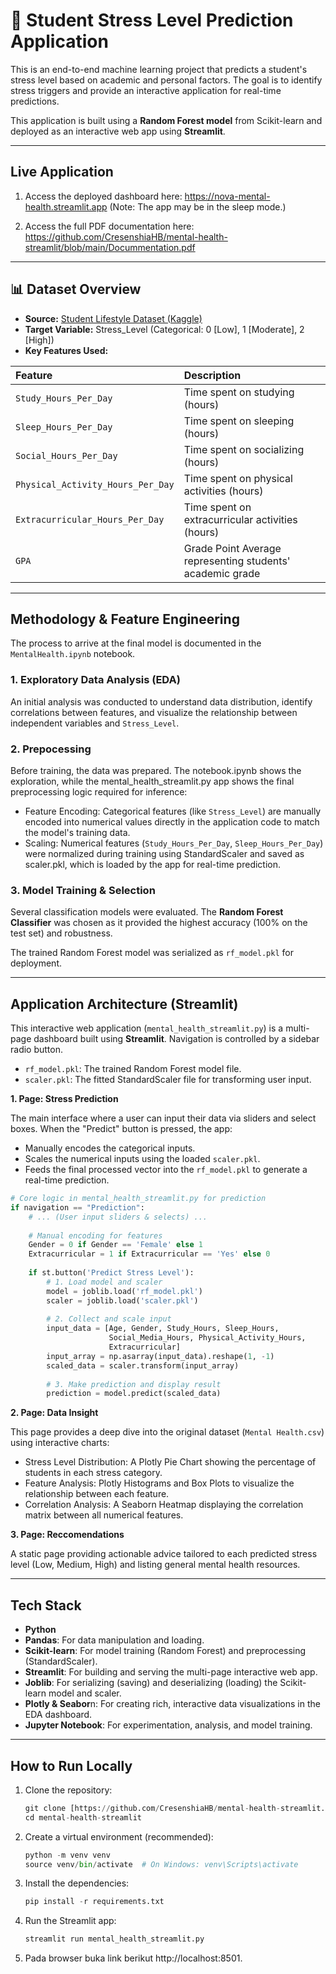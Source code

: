 # 🧠 Student Stress Level Prediction Application

This is an end-to-end machine learning project that predicts a student's stress level based on academic and personal factors. The goal is to identify stress triggers and provide an interactive application for real-time predictions.

This application is built using a **Random Forest model** from Scikit-learn and deployed as an interactive web app using **Streamlit**.

---

## Live Application

1. Access the deployed dashboard here:
https://nova-mental-health.streamlit.app
(Note: The app may be in the sleep mode.)

2. Access the full PDF documentation here:
https://github.com/CresenshiaHB/mental-health-streamlit/blob/main/Docummentation.pdf

---

## 📊 Dataset Overview

* **Source:** [Student Lifestyle Dataset (Kaggle)](https://www.kaggle.com/datasets/steve1215rogg/student-lifestyle-dataset)
* **Target Variable:** Stress_Level (Categorical: 0 [Low], 1 [Moderate], 2 [High])
* **Key Features Used:**

| Feature | Description |
| :--- | :--- |
| `Study_Hours_Per_Day` | Time spent on studying (hours) |
| `Sleep_Hours_Per_Day` | Time spent on sleeping (hours) |
| `Social_Hours_Per_Day` | Time spent on socializing (hours) |
| `Physical_Activity_Hours_Per_Day` | Time spent on physical activities (hours) |
| `Extracurricular_Hours_Per_Day` | Time spent on extracurricular activities (hours) |
| `GPA ` | Grade Point Average representing students' academic grade |

---

## Methodology & Feature Engineering

The process to arrive at the final model is documented in the `MentalHealth.ipynb` notebook.

### 1. Exploratory Data Analysis (EDA)

An initial analysis was conducted to understand data distribution, identify correlations between features, and visualize the relationship between independent variables and `Stress_Level`.

### 2. Prepocessing

Before training, the data was prepared. The notebook.ipynb shows the exploration, while the mental_health_streamlit.py app shows the final preprocessing logic required for inference:

* Feature Encoding: Categorical features (like `Stress_Level`) are manually encoded into numerical values directly in the application code to match the model's training data.
* Scaling: Numerical features (`Study_Hours_Per_Day`, `Sleep_Hours_Per_Day`) were normalized during training using StandardScaler and saved as scaler.pkl, which is loaded by the app for real-time prediction.

### 3. Model Training & Selection

Several classification models were evaluated. The **Random Forest Classifier** was chosen as it provided the highest accuracy (100% on the test set) and robustness.

The trained Random Forest model was serialized as `rf_model.pkl` for deployment.

---

## Application Architecture (Streamlit)

This interactive web application (`mental_health_streamlit.py`) is a multi-page dashboard built using **Streamlit**. Navigation is controlled by a sidebar radio button.

* `rf_model.pkl`: The trained Random Forest model file.
* `scaler.pkl`: The fitted StandardScaler file for transforming user input.

**1. Page: Stress Prediction**

The main interface where a user can input their data via sliders and select boxes. When the "Predict" button is pressed, the app:
* Manually encodes the categorical inputs.
* Scales the numerical inputs using the loaded `scaler.pkl`.
* Feeds the final processed vector into the `rf_model.pkl` to generate a real-time prediction.

```python
# Core logic in mental_health_streamlit.py for prediction
if navigation == "Prediction":
    # ... (User input sliders & selects) ...
    
    # Manual encoding for features
    Gender = 0 if Gender == 'Female' else 1
    Extracurricular = 1 if Extracurricular == 'Yes' else 0
    
    if st.button('Predict Stress Level'):
        # 1. Load model and scaler
        model = joblib.load('rf_model.pkl')
        scaler = joblib.load('scaler.pkl')
        
        # 2. Collect and scale input
        input_data = [Age, Gender, Study_Hours, Sleep_Hours, 
                      Social_Media_Hours, Physical_Activity_Hours, 
                      Extracurricular] 
        input_array = np.asarray(input_data).reshape(1, -1)
        scaled_data = scaler.transform(input_array)
        
        # 3. Make prediction and display result
        prediction = model.predict(scaled_data)
```

**2. Page: Data Insight**

This page provides a deep dive into the original dataset (`Mental Health.csv`) using interactive charts:
* Stress Level Distribution: A Plotly Pie Chart showing the percentage of students in each stress category.
* Feature Analysis: Plotly Histograms and Box Plots to visualize the relationship between each feature.
* Correlation Analysis: A Seaborn Heatmap displaying the correlation matrix between all numerical features.

**3. Page: Reccomendations**

A static page providing actionable advice tailored to each predicted stress level (Low, Medium, High) and listing general mental health resources.

---

## Tech Stack
* **Python**
* **Pandas**: For data manipulation and loading.
* **Scikit-learn**: For model training (Random Forest) and preprocessing (StandardScaler).
* **Streamlit**: For building and serving the multi-page interactive web app.
* **Joblib**: For serializing (saving) and deserializing (loading) the Scikit-learn model and scaler.
* **Plotly & Seabor**n: For creating rich, interactive data visualizations in the EDA dashboard.
* **Jupyter Notebook**: For experimentation, analysis, and model training.

---

## How to Run Locally
1. Clone the repository:
   ```python
   git clone [https://github.com/CresenshiaHB/mental-health-streamlit.git](https://github.com/CresenshiaHB/mental-health-streamlit.git)
   cd mental-health-streamlit
   ```
2. Create a virtual environment (recommended):
   ```python
   python -m venv venv
   source venv/bin/activate  # On Windows: venv\Scripts\activate
   ```
3. Install the dependencies:
   ```python
   pip install -r requirements.txt
   ```
4. Run the Streamlit app:
   ```python
   streamlit run mental_health_streamlit.py
   ```
5. Pada browser buka link berikut http://localhost:8501.
